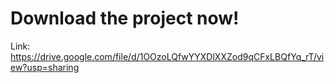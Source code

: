 # Download the project now!
Link: https://drive.google.com/file/d/1OOzoLQfwYYXDlXXZod9qCFxLBQfYq_rT/view?usp=sharing
